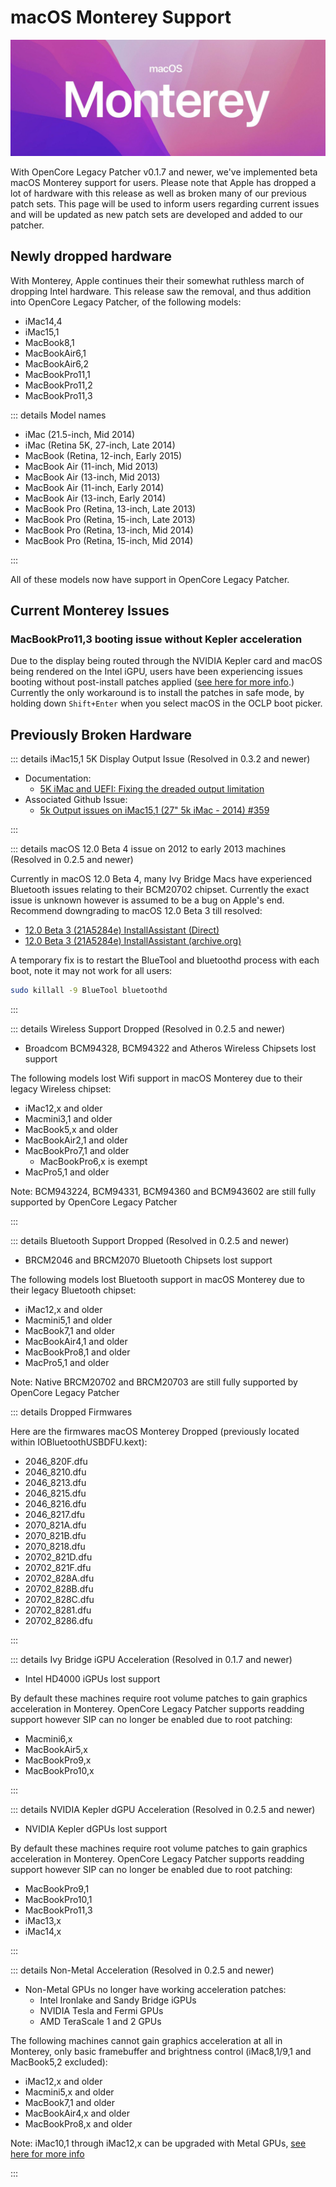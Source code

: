 # macOS Monterey Support

![](./images/macos-monterey.png)

With OpenCore Legacy Patcher v0.1.7 and newer, we've implemented beta macOS Monterey support for users. Please note that Apple has dropped a lot of hardware with this release as well as broken many of our previous patch sets. This page will be used to inform users regarding current issues and will be updated as new patch sets are developed and added to our patcher.

## Newly dropped hardware

With Monterey, Apple continues their their somewhat ruthless march of dropping Intel hardware. This release saw the removal, and thus addition into OpenCore Legacy Patcher, of the following models:

* iMac14,4
* iMac15,1
* MacBook8,1
* MacBookAir6,1
* MacBookAir6,2
* MacBookPro11,1
* MacBookPro11,2
* MacBookPro11,3

::: details Model names

* iMac (21.5-inch, Mid 2014)
* iMac (Retina 5K, 27-inch, Late 2014)
* MacBook (Retina, 12-inch, Early 2015)
* MacBook Air (11-inch, Mid 2013)
* MacBook Air (13-inch, Mid 2013)
* MacBook Air (11-inch, Early 2014)
* MacBook Air (13-inch, Early 2014)
* MacBook Pro (Retina, 13-inch, Late 2013)
* MacBook Pro (Retina, 15-inch, Late 2013)
* MacBook Pro (Retina, 13-inch, Mid 2014)
* MacBook Pro (Retina, 15-inch, Mid 2014)

:::

All of these models now have support in OpenCore Legacy Patcher.

## Current Monterey Issues

### MacBookPro11,3 booting issue without Kepler acceleration

Due to the display being routed through the NVIDIA Kepler card and macOS being rendered on the Intel iGPU, users have been experiencing issues booting without post-install patches applied ([see here for more info](https://github.com/dortania/OpenCore-Legacy-Patcher/issues/522).) Currently the only workaround is to install the patches in safe mode, by holding down `Shift+Enter` when you select macOS in the OCLP boot picker.

## Previously Broken Hardware

::: details iMac15,1 5K Display Output Issue (Resolved in 0.3.2 and newer)

* Documentation:
  * [5K iMac and UEFI: Fixing the dreaded output limitation](https://khronokernel.github.io/macos/2021/12/08/5K-UEFI.html)
* Associated Github Issue:
  * [5k Output issues on iMac15,1 (27" 5k iMac - 2014) #359](https://github.com/dortania/OpenCore-Legacy-Patcher/issues/359)

:::

::: details macOS 12.0 Beta 4 issue on 2012 to early 2013 machines (Resolved in 0.2.5 and newer)

Currently in macOS 12.0 Beta 4, many Ivy Bridge Macs have experienced Bluetooth issues relating to their BCM20702 chipset. Currently the exact issue is unknown however is assumed to be a bug on Apple's end. Recommend downgrading to macOS 12.0 Beta 3 till resolved:

* [12.0 Beta 3 (21A5284e) InstallAssistant (Direct)](http://swcdn.apple.com/content/downloads/02/08/071-63739-A_G5RYVW5JHT/dfz5gp3s0jm9vl7m30oewq141zkpv8edr8/InstallAssistant.pkg)
* [12.0 Beta 3 (21A5284e) InstallAssistant (archive.org)](https://archive.org/details/12.0-21a5284e-beta-3)

A temporary fix is to restart the BlueTool and bluetoothd process with each boot, note it may not work for all users:

```sh
sudo killall -9 BlueTool bluetoothd
```

:::

::: details Wireless Support Dropped (Resolved in 0.2.5 and newer)

* Broadcom BCM94328, BCM94322 and Atheros Wireless Chipsets lost support

The following models lost Wifi support in macOS Monterey due to their legacy Wireless chipset:

* iMac12,x and older
* Macmini3,1 and older
* MacBook5,x and older
* MacBookAir2,1 and older
* MacBookPro7,1 and older
  * MacBookPro6,x is exempt
* MacPro5,1 and older

Note: BCM943224, BCM94331, BCM94360 and BCM943602 are still fully supported by OpenCore Legacy Patcher

:::

::: details Bluetooth Support Dropped (Resolved in 0.2.5 and newer)

* BRCM2046 and BRCM2070 Bluetooth Chipsets lost support

The following models lost Bluetooth support in macOS Monterey due to their legacy Bluetooth chipset:

* iMac12,x and older
* Macmini5,1 and older
* MacBook7,1 and older
* MacBookAir4,1 and older
* MacBookPro8,1 and older
* MacPro5,1 and older

Note: Native BRCM20702 and BRCM20703 are still fully supported by OpenCore Legacy Patcher

::: details Dropped Firmwares

Here are the firmwares macOS Monterey Dropped (previously located within IOBluetoothUSBDFU.kext):

* 2046_820F.dfu
* 2046_8210.dfu
* 2046_8213.dfu
* 2046_8215.dfu
* 2046_8216.dfu
* 2046_8217.dfu
* 2070_821A.dfu
* 2070_821B.dfu
* 2070_8218.dfu
* 20702_821D.dfu
* 20702_821F.dfu
* 20702_828A.dfu
* 20702_828B.dfu
* 20702_828C.dfu
* 20702_8281.dfu
* 20702_8286.dfu

:::

::: details Ivy Bridge iGPU Acceleration (Resolved in 0.1.7 and newer)

* Intel HD4000 iGPUs lost support

By default these machines require root volume patches to gain graphics acceleration in Monterey. OpenCore Legacy Patcher supports readding support however SIP can no longer be enabled due to root patching:

* Macmini6,x
* MacBookAir5,x
* MacBookPro9,x
* MacBookPro10,x

:::

::: details NVIDIA Kepler dGPU Acceleration (Resolved in 0.2.5 and newer)

* NVIDIA Kepler dGPUs lost support

By default these machines require root volume patches to gain graphics acceleration in Monterey. OpenCore Legacy Patcher supports readding support however SIP can no longer be enabled due to root patching:

* MacBookPro9,1
* MacBookPro10,1
* MacBookPro11,3
* iMac13,x
* iMac14,x

:::

::: details Non-Metal Acceleration (Resolved in 0.2.5 and newer)

* Non-Metal GPUs no longer have working acceleration patches:
  * Intel Ironlake and Sandy Bridge iGPUs
  * NVIDIA Tesla and Fermi GPUs
  * AMD TeraScale 1 and 2 GPUs

The following machines cannot gain graphics acceleration at all in Monterey, only basic framebuffer and brightness control (iMac8,1/9,1 and MacBook5,2 excluded):

* iMac12,x and older
* Macmini5,x and older
* MacBook7,1 and older
* MacBookAir4,x and older
* MacBookPro8,x and older

Note: iMac10,1 through iMac12,x can be upgraded with Metal GPUs, [see here for more info](https://forums.macrumors.com/threads/2011-imac-graphics-card-upgrade.1596614/)

:::
